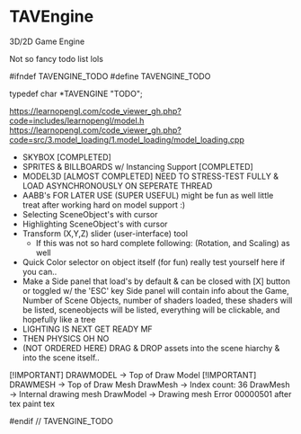 # TAVEngine
3D/2D Game Engine

Not so fancy todo list lols

#ifndef TAVENGINE_TODO
#define TAVENGINE_TODO

typedef char *TAVENGINE "TODO";

https://learnopengl.com/code_viewer_gh.php?code=includes/learnopengl/model.h
https://learnopengl.com/code_viewer_gh.php?code=src/3.model_loading/1.model_loading/model_loading.cpp

- SKYBOX [COMPLETED]
- SPRITES & BILLBOARDS w/ Instancing Support [COMPLETED]
- MODEL3D [ALMOST COMPLETED] NEED TO STRESS-TEST FULLY & LOAD ASYNCHRONOUSLY ON SEPERATE THREAD
- AABB's FOR LATER USE (SUPER USEFUL) might be fun as well little treat after working hard on model support :)
- Selecting SceneObject's with cursor
- Highlighting SceneObject's with cursor
- Transform (X,Y,Z) slider (user-interface) tool
  - If this was not so hard complete following: (Rotation, and Scaling) as well
- Quick Color selector on object itself (for fun) really test yourself here if you can..
- Make a Side panel that load's by default & can be closed with [X] button or toggled w/ the 'ESC' key
  Side panel will contain info about the Game, Number of Scene Objects, number of shaders loaded, these shaders will be listed, sceneobjects will be listed, everything will be clickable, and hopefully like a tree
- LIGHTING IS NEXT GET READY MF
- THEN PHYSICS OH NO
- (NOT ORDERED HERE) DRAG & DROP assets into the scene hiarchy & into the scene itself..

[!IMPORTANT] DRAWMODEL -> Top of Draw Model
[!IMPORTANT] DRAWMESH -> Top of Draw Mesh
DrawMesh -> Index count: 36
DrawMesh -> Internal drawing mesh
DrawModel -> Drawing mesh
Error 00000501 after tex paint tex

#endif // TAVENGINE_TODO
